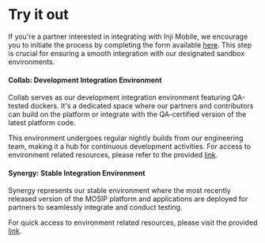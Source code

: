 # Try it out

If you're a partner interested in integrating with Inji Mobile, we encourage you to initiate the process by completing the form available [here](https://forms.gle/WvKajxxZ6Jy2K5TM6). This step is crucial for ensuring a smooth integration with our designated sandbox environments.

#### Collab: Development Integration Environment

Collab serves as our development integration environment featuring QA-tested dockers. It's a dedicated space where our partners and contributors can build on the platform or integrate with the QA-certified version of the latest platform code.

This environment undergoes regular nightly builds from our engineering team, making it a hub for continuous development activities. For access to environment related resources, please refer to the provided [link](https://collab.mosip.net/).

#### Synergy: Stable Integration Environment

Synergy represents our stable environment where the most recently released version of the MOSIP platform and applications are deployed for partners to seamlessly integrate and conduct testing.

For quick access to environment related resources, please visit the provided [link](https://synergy.mosip.net/).

